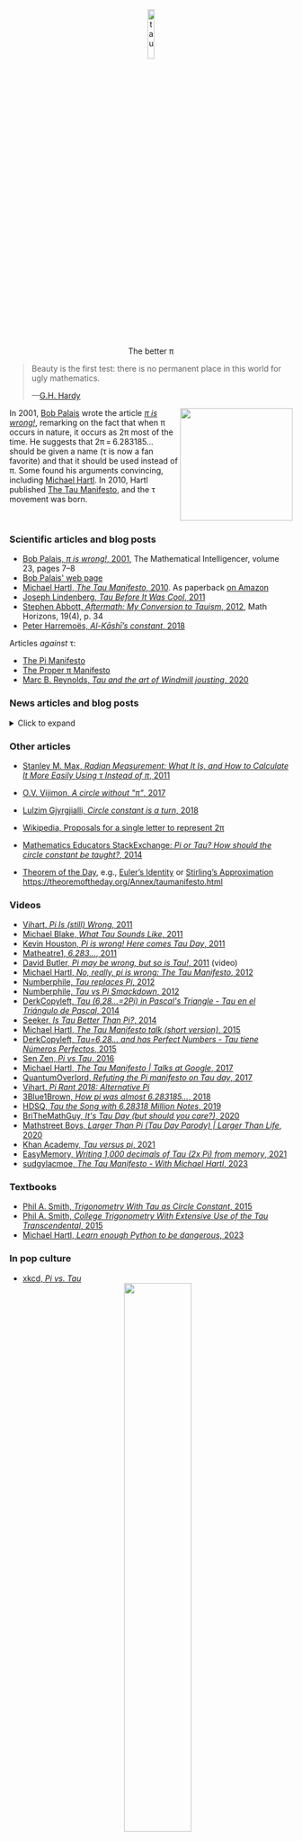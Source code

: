 <div align="center">
  <a href="https://github.com/nschloe/tau"><img alt="tau" src="https://nschloe.github.io/tau/tau.svg" width="15%"></a>
  <p align="center">The better π</p>
</div>

> Beauty is the first test: there is no permanent place in this world for ugly
> mathematics.
>
> —[G.H. Hardy](https://en.wikipedia.org/wiki/G._H._Hardy)

<img src="pictures/hartl-palais.jpg" align="right" width="200px"/>

In 2001, [Bob Palais](https://www.math.utah.edu/~palais/) wrote the article [_π
is wrong!_](https://doi.org/10.1007%2FBF03026846), remarking on the fact that
when π occurs in nature, it occurs as 2π most of the time. He suggests that
2π = 6.283185... should be given a name (τ is now a fan favorite) and that it
should be used instead of π. Some found his arguments convincing, including
[Michael Hartl](https://www.michaelhartl.com/). In 2010, Hartl published [The
Tau Manifesto](https://tauday.com/tau-manifesto), and the τ movement was born.
<br clear="right"/>

### Scientific articles and blog posts

<!--table style="width:220px" align="right">
<tr>
<td><img src="https://nschloe.github.io/tau/hartl-palais.jpg" width="200px" align="right"/></td>
</tr>
<tr><td>
Michael Hartl (left) and Bob Palais (right) on Tau Day 2017 (Source:
<a href="https://twitter.com/tauday/status/880612180822851586">Twitter</a>).
</td></tr>
</table-->

- [Bob Palais, _π is wrong!_, 2001](https://doi.org/10.1007%2FBF03026846), The Mathematical Intelligencer, volume 23, pages 7–8
- [Bob Palais' web page](https://www.math.utah.edu/~palais/pi.html)
- [Michael Hartl, _The Tau Manifesto_, 2010](https://tauday.com/tau-manifesto).
  As paperback [on
  Amazon](https://www.amazon.de/-/en/Michael-Hartl/dp/B096CXMQ3W)
- [Joseph Lindenberg, _Tau Before It Was Cool_, 2011](https://sites.google.com/site/taubeforeitwascool/)
- [Stephen Abbott, _Aftermath: My Conversion to Tauism_, 2012](https://doi.org/10.4169%2Fmathhorizons.19.4.34), Math Horizons, 19(4), p. 34
- [Peter Harremoës, _Al-Kāshī’s constant_, 2018](http://www.harremoes.dk/Peter/Undervis/Turnpage/Turnpage1.pdf)

Articles _against_ τ:

- [The Pi Manifesto](https://archive.ph/VnJ2x)
- [The Proper π Manifesto](http://proper-pi-manifesto.com/)
- [Marc B. Reynolds, _Tau and the art of Windmill jousting_, 2020](https://marc-b-reynolds.github.io/math/2020/01/06/Tau.html)

### News articles and blog posts

<details>
<summary>Click to expand</summary>

- 2007:

  - [Bill Gasarch, _Is Pi defined in the best way?_, 2007](https://blog.computationalcomplexity.org/2007/08/is-pi-defined-in-best-way.html)

- 2008:

  - [Robert P. Crease, Physics World, _Constant failure_, 2008](https://physicsworld.com/a/constant-failure/)

- 2010:

  - [_Dozenal tau unit circle_, 2010](https://hexnet.org/content/dozenal-tau-unit-circle)
  - [MathBlog, _Forget Pi, here comes Tau_, 2010](https://mathblog.com/forget-pi-here-comes-tau/)

- 2011:

  - [Jason Palmer, BBC News, _'Tau day' marked by opponents of maths constant pi_, 2011](https://www.bbc.com/news/science-environment-13906169)
  - [Elizabeth Landau, CNN, _On Pi Day, is 'pi' under attack?_, 2011](http://edition.cnn.com/2011/TECH/innovation/03/14/pi.tau.math/index.html)
  - [Daily Mail, _Your number's up: Why mathematicians are campaigning for pi to be replaced with alternate value tau_, 2011](https://www.dailymail.co.uk/sciencetech/article-2008963/Why-mathematicians-campaigning-pi-replaced-alternate-value-tau.html)
  - [Duncan Geere, Wired, _Happy Pi day! Let's kill it_, 2011](https://www.wired.co.uk/article/pi-winning)
  - [Natalie Wolchover, Live Science, _Mathematicians Want to Say Goodbye to Pi_, 2011](https://www.livescience.com/14836-pi-wrong-tau.html)
  - [Drew Grant, Salon, _Pi Day threatened by tau protestors_, 2011](https://www.salon.com/2011/03/14/national_pi_day_viral_videos/)
  - [Murray Bourne, Interactive Mathematics, _Let’s drop pi_, 2011](https://www.intmath.com/blog/mathematics/lets-drop-pi-5665)
  - [Debra Black, Toronto Star, _Down with ugly pi, long live elegant Tau, physicist urges_, 2011](https://www.thestar.com/news/world/down-with-ugly-pi-long-live-elegant-tau-physicist-urges/article_e78ae806-7cb6-5ce3-abc8-207053fbdd4d.html)
  - [The Times of India, _Life of pi over? 'Tau' may set calculations aright_, 2011](https://timesofindia.indiatimes.com/home/science/Life-of-pi-over-Tau-may-set-calculations-aright/articleshow/9034053.cms)
  - [Alessondra Springmann, PCWorld, _Tau Day: An Even More Fundamental Holiday Than Pi Day_, 2011](https://www.pcworld.com/article/485803/tau_day.html)
  - [Evann Gastaldo, Newser, _Forget Pi, Here Comes Tau_, 2011](https://www.newser.com/story/122114/forget-pi-here-comes-tau.html)
  - [Daniel Tovrov, International Business Times, _Happy Tau Day!_, 2011](https://www.ibtimes.com/happy-tau-day-294421)
  - [Nancy Haught, The Oregonian, _Tau Day today: Mathematicians show their work_, 2011](https://www.oregonlive.com/living/2011/06/post_14.html)
  - [Nance Haxton, ABC Australia, _Push to roll Pi_, 2011](https://www.abc.net.au/listen/programs/pm/push-to-roll-pi/2775348)
  - [The McGill Daily, _Pi is wrong_, 2011](https://www.mcgilldaily.com/2011/10/pi-is-wrong/)
  - [Anqi Shen, phys.org, _Math wars: Debate sparks anti-pi day_, 2011](https://phys.org/news/2011-06-math-wars-debate-anti-pi-day.html)
  - [The Telegraph Online, _Life of pi in no danger - Experts cold-shoulder campaign to replace with tau_, 2011](https://www.telegraphindia.com/india/life-of-pi-in-no-danger-experts-cold-shoulder-campaign-to-replace-with-tau/cid/380029)
  - [Simon Wood, Little Storping-in-the-Swuff, _War on Tau_, 2011](https://littlestorping.co.uk/2011/06/28/war-on-tau/)
  - [Dan Amira, Intelligencer, _Pi Is Very Slowly and Nerdily Going Out of
    Style_,
    2011](https://nymag.com/intelligencer/2011/03/pi_is_very_slowly_and_nerdily.html)
  - [Sebastian Anthony, Extreme Tech, _Down with pi! Today is Tau Day_, 2011](https://www.extremetech.com/extreme/88298-down-with-pi-today-is-tau-day)
  - [Jacob Aron, New Scientist, _Pi's nemesis: Mathematics is better with tau_,
    2011](https://www.newscientist.com/article/mg20927944-300-pis-nemesis-mathematics-is-better-with-tau/)
    (Interview with M. Hartl, subscription required)
  - [Alasdair Wilkins, _Why we have to get rid of pi for the sake of good math_,
    2011](https://gizmodo.com/why-we-have-to-get-rid-of-pi-for-the-sake-of-good-math-5750275)
    (interview with M. Hartl)
  - [Eric Raymond, _Tau versus Pi_, 2011](http://esr.ibiblio.org/?p=3481)
  - [Qiaochu Yuan, _Pi is still wrong_, 2011](https://qchu.wordpress.com/2011/03/14/pi-is-still-wrong/)
  - [Ulrich Pontes, Der Spiegel, _Physiker will Pi abschaffen_, 2011](https://www.spiegel.de/wissenschaft/mensch/revolution-gegen-die-kreiszahl-physiker-will-pi-abschaffen-a-771007.html)
  <!--
  Same as the Daily Mail article:
  - [_Bye to Pi -- Mathematicians want pi out tau in_, 2011](https://www.sundaytimes.lk/110703/Timestwo/t2_09.html)
    -->

- 2012:

  - [Jonathan Chang, Science Line, _The tyranny of π_, 2012](https://scienceline.org/2012/06/the-tyranny-of-%CF%80-2/)
  - [Kevin Houston, _Why I'm not celebrating tau day_, 2012](https://www.kevinhouston.net/blog/2012/06/why-im-not-celebrating-tau-day/)

- 2013:

  - [Ethan Brown, _Pi vs Tau: Pi's Rebuttal_, 2013](https://coolmathstuff123.blogspot.com/2013/02/pi-vs-tau-pis-rebuttal_9.html)
  - [Rachel, Plus Magazine, _Happy Tau Day!!_, 2013](https://plus.maths.org/content/happy-tau-day)
  - [Dmitry Brant, _Pi is wrong! Long live Tau!_, 2013](https://dmitrybrant.com/2011/10/16/pi-is-wrong-long-live-tau)
  - [PBS, _Geeking Out on Pi Day: For the Love of Pi and the Tao of Tau_, 2013](https://www.pbs.org/newshour/science/for-the-love-of-pi-and-the-tao-of-tau)

- 2014:

  - [Randyn Charles Bartholomew, Scientific American, _Let's Use Tau--It's Easier Than Pi_, 2014](https://www.scientificamerican.com/article/let-s-use-tau-it-s-easier-than-pi/)
  - [Jolie Lee, _Happy Pi Day! Unless you are a Tauist_, 2014](https://eu.usatoday.com/story/news/nation-now/2014/03/14/pi-day-tau-math/6410959/)
  - [_Pi VERSUS Tau?!?_, 2014](https://headinside.blogspot.com/2014/06/pi-versus-tau.html)

- 2015:

  - [Giorgia Fortuna, Wolfram, _2 Pi or Not 2 Pi?_, 2015](https://blog.wolfram.com/2015/06/28/2-pi-or-not-2-pi/)
  - [Fox News, _On National Tau Day, Pi Under Attack_, 2015](https://www.foxnews.com/science/on-national-tau-day-pi-under-attack)

- 2016:

  - [Greg Uyeno, Science Line, _The Circle Constant, Or what's the matter with π_, 2016](https://scienceline.org/2016/06/the-circle-constant/)
  - [Tia Ghose, Live Science, _Tau Day: Should Pi Be Downgraded?_, 2016](https://www.livescience.com/55209-tau-is-better-than-pi.html)

- 2017:

  - [Elizabeth Landau, Scientific American, _The Tao of Tau_, 2017](https://blogs.scientificamerican.com/observations/the-tao-of-tau/)
  - [_Pi vs Tau – The Great Debate_, 2017](https://maffsisphun.wordpress.com/2017/12/09/pi-vs-tau-the-great-debate/)

- 2018:

  - [Chaim Gartenberg, The Verge, _Tau Day is here: celebrate tau, not pi, as the true circle constant_, 2018](https://www.theverge.com/tldr/2018/3/14/17119388/pi-day-pie-math-tau-circle-constant-mathematics-circumference-diameter-radius-holiday-truth)
  - [Emily Conover, Science News, _Forget Pi Day. We should be celebrating Tau Day_, 2018](https://www.sciencenews.org/blog/science-the-public/forget-pi-day-we-should-be-celebrating-tau-day)

- 2020:

  - [Robert McMillan, The Wall Street Journal, _For Math Fans, Nothing Can Spoil Pi Day—Except Maybe Tau Day_, 2020](https://www.wsj.com/articles/for-math-fans-nothing-can-spoil-pi-dayexcept-maybe-tau-day-11584123031)
  - [Abinash Das, cosmisconundrum, _Tau vs Pi: The Quest to Become the Ultimate Constant._, 2020](https://cosmicconundrum.org/the-struggle-for-being-the-ultimate-constant-tau-vs-pi/)

- 2021:

  - [Paolo A., _in honor of tau_, 2021](https://mitadmissions.org/blogs/entry/in-honor-of-tau/)
  - [Susanne M. Hoffmann, _Wer pi nicht mag, kann heute tau feiern_, 2021](https://scilogs.spektrum.de/uhura-uraniae/wer-pi-nicht-mag-kann-heute-tau-feiern/)

- 2022:

  - [Andrea Zhao, The Varsity, _Tau versus pi: the unresolved battle_, 2022](https://thevarsity.ca/2022/06/28/tau-day-two-pi-mathematics/)
  - [Mary Bilyeu, _Double both pi and pie on Tau Day_, 2022](https://www.toledoblade.com/a-e/food/2022/06/26/june-28-tau-pie-day/stories/20220626002)

- 2023:

  - [Live Science, _12 numbers that are cooler than pi_, 2023](https://www.livescience.com/64987-numbers-as-cool-as-pi.html)
  - [Mathnasium, _Tau: A better constant than Pi?_, 2023](https://www.mathnasium.com/blog/tau-constant-better-pi)
  - [Andrew Griffin, _Pi Day: Why some mathematicians refuse to celebrate 14 March and won't observe it_, 2023](https://www.aol.com/news/pi-day-why-mathematicians-refuse-150701047.html)

</details>

### Other articles

- [Stanley M. Max, _Radian Measurement: What It Is, and How to Calculate It More Easily Using τ Instead of π_, 2011](https://www.yumpu.com/en/document/view/32767957/radian-measurement-metric-philatelist)
- [O.V. Vijimon, _A circle without "π"_, 2017](https://osf.io/stwxf/)
- [Lulzim Gjyrgjialli, _Circle constant is a turn_, 2018](https://www.itisaturn.com/assets/docs/itisaturn.pdf)
- <a
  href="https://en.wikipedia.org/wiki/Turn_(angle)#Proposals_for_a_single_letter_to_represent_2%CF%80">Wikipedia,
  <emph>Proposals for a single letter to represent 2π</emph></a>

- [Mathematics Educators StackExchange: _Pi or Tau? How should the circle
  constant be taught?_, 2014](https://matheducators.stackexchange.com/q/530/20645)

- [Theorem of the Day](https://www.theoremoftheday.org/), e.g.,
  [Euler’s Identity](https://www.theoremoftheday.org/GeometryAndTrigonometry/EulerIdentity/TotDEulerIdentity.pdf) or
  [Stirling’s Approximation](https://www.theoremoftheday.org/Binomial/Stirling/TotDStirling.pdf)
  https://theoremoftheday.org/Annex/taumanifesto.html

### Videos

- [Vihart, _Pi Is (still) Wrong_, 2011](https://youtu.be/jG7vhMMXagQ)
- [Michael Blake, _What Tau Sounds Like_, 2011](https://youtu.be/3174T-3-59Q)
- [Kevin Houston, _Pi is wrong! Here comes Tau Day_, 2011](https://youtu.be/IF1zcRoOVN0)
- [Matheatre1, _6.283..._, 2011](https://youtu.be/uAFU-K4M9Ck)
- [David Butler, _Pi may be wrong, but so is Tau!_, 2011](https://www.youtube.com/watch?v=1qpVdwizdvI) (video)
- [Michael Hartl, _No, really, pi is wrong: The Tau Manifesto_, 2012](https://youtu.be/H69YH5TnNXI)
- [Numberphile, _Tau replaces Pi_, 2012](https://youtu.be/83ofi_L6eAo)
- [Numberphile, _Tau vs Pi Smackdown_, 2012](https://youtu.be/ZPv1UV0rD8U)
- [DerkCopyleft, _Tau (6,28...=2Pi) in Pascal's Triangle - Tau en el Triángulo de Pascal_, 2014](https://youtu.be/ITP_IHfmXlU)
- [Seeker, _Is Tau Better Than Pi?_, 2014](https://youtu.be/kmnogV9S7b8)
- [Michael Hartl, _The Tau Manifesto talk (short version)_, 2015](https://youtu.be/2hhjsSN-AiU)
- [DerkCopyleft, _Tau=6,28... and has Perfect Numbers - Tau tiene Números Perfectos_, 2015](https://youtu.be/n1yshPWUlJw)
- [Sen Zen, _Pi vs Tau_, 2016](https://youtu.be/ZEbTMbX9Qpo)
- [Michael Hartl, _The Tau Manifesto | Talks at Google_, 2017](https://youtu.be/k7MuXCOlE6M)
- [QuantumOverlord, _Refuting the Pi manifesto on Tau day_, 2017](https://youtu.be/k73uQF4iB_g)
- [Vihart, _Pi Rant 2018: Alternative Pi_](https://youtu.be/6acbBrLoi14?t=273)
- [3Blue1Brown, _How pi was almost 6.283185..._, 2018](https://youtu.be/bcPTiiiYDs8)
- [HDSQ, _Tau the Song with 6.28318 Million Notes_, 2019](https://youtu.be/b0gyQMJHQ78)
- [BriTheMathGuy, _It's Tau Day (but should you care?)_, 2020](https://youtu.be/qifarbO4yX8)
- [Mathstreet Boys, _Larger Than Pi (Tau Day Parody) | Larger Than Life_, 2020](https://www.youtube.com/watch?v=bUmiWUfMrvk)
- [Khan Academy, _Tau versus pi_, 2021](https://youtu.be/1jDDfkKKgmc)
- [EasyMemory, _Writing 1,000 decimals of Tau (2x Pi) from memory_, 2021](https://youtu.be/x41_CRWpgLc)
- [sudgylacmoe, _The Tau Manifesto - With Michael Hartl_, 2023](https://youtu.be/kMtgV18Iew8)

### Textbooks

- [Phil A. Smith, _Trigonometry With Tau as Circle Constant_, 2015](https://taufortrig.org/docs/trigbook.pdf)
- [Phil A. Smith, _College Trigonometry With Extensive Use of the Tau Transcendental_, 2015](https://taufortrig.org/docs/AlgTrigBookprint.pdf)
- [Michael Hartl, _Learn enough Python to be dangerous_, 2023](https://www.learnenough.com/python)

### In pop culture

- [xkcd, _Pi vs. Tau_](https://xkcd.com/1292/)
  <div align="center">
    <img src="pictures/pi_vs_tau.png" width="50%"/>
  </div>
- [xkcd, _Symbols_](https://xkcd.com/2520/)
- [SMBC, _Proposed Number Improvements_](https://www.smbc-comics.com/comic/numbers-3)
- [SMBC, _Pi-Tau conversion constant_](https://www.smbc-comics.com/comic/2013-10-04)
- [SMBC, _Social_](https://www.smbc-comics.com/comic/social)
- [SMBC, _Better than pi_](https://www.smbc-comics.com/comic/better-than-pi)
  <div align="center">
    <img src="pictures/megapi.png" width="50%"/>
  </div>
- [Crooked Stave Artisan Beer Project, _Key Lime Tau (2π)_](https://untappd.com/b/crooked-stave-artisan-beer-project-key-lime-tau-2p/1343706)
- [Tau Day, June 28, 6/28](https://www.google.com/search?q=tau+day)
- [Mike Keith, _Pieces of Centaurs: A 768-digit mnemonic for τ = 2π_, 2011](http://www.cadaeic.net/centaurs.htm)
- [Vitalik Buterin, _I'm boycotting pi day because tau day is better_, Twitter, 2020](https://twitter.com/vitalikbuterin/status/1238971048948830210)
- [Elon Musk, _tau > pi_, Twitter, 2022](https://twitter.com/elonmusk/status/1496066844284928003)
  <div align="center">
    <img src="pictures/musk.png" width="50%"/>
  </div>

### Historical uses

#### Al-Kashi (1424)

<img src="pictures/al-kashi-stamp.jpg" align="right" width="200px"/>

(All quotes are translated from the German translation by P. Luckey, 1950.)

While Archimedes was able to bound the ratio of a circle circumference and
diameter between 223/71 (≈ 3.1408) and 22/7 (≈ 3.1428), [Jamshid al-Kashi
](https://en.wikipedia.org/wiki/Jamshid_al-Kashi) wanted to determine it to a
much higher precision. In his 1424 _Treatise on the circumference of the
circle_, it was his goal that

> in a circle whose diameter is 600,000 times the diameter of the earth, the
> difference between it [the calculated circumference] and the true
> circumference is less than a single hair, which is one sixth of the width
> of an average barley grain, such that it [the difference] in a [circle]
> which is smaller than that doesn't matter.

This translates to approximately 14 decimal digits.

His calculations are performed in sexagesimal (base 60) digits. In section 8,
_Transformation of the value of the circumference into the Indian digits
under the condition that half of the diameter be one_, he gives the result in
decimal digits:

> We put the digits from left to right onto a half-verse, to get a verse:
>
> > wa baḥǧā ḥahǧi ṣaz a za ṭah ḥawahu
> >
> > muḥīṭun li-quṭrin huwa ’ṯnāni minhu
>
> 6 2 8 3 1 8 5 3 0 7 1 7 9 5 8 6 5
>
> is the circumference for a diameter which is two thereof.

Further reading:

- [P. Luckey, _Der Lehrbrief über den Kreisumfang_ von _Ǧamšīd b. Mas‛ūd
  Al-Kāšī_,
  1950](https://github.com/nschloe/tau/blob/gh-pages/kashi-luckey.pdf)
- [Peter Harremoës, _Al-Kāshī’s constant_,
  2018](http://www.harremoes.dk/Peter/Undervis/Turnpage/Turnpage1.pdf)

#### π in the times of Euler

The section _Adoption of the symbol π_ of the excellent Wikipedia article
[Pi](https://en.wikipedia.org/wiki/Pi#Adoption_of_the_symbol_%CF%80) says:

> <img src="pictures/david-gregory.png" align="right" width="200px"/>
>
> In the earliest usages, the Greek letter π was used to denote the
> semiperimeter (_semiperipheria_ in Latin) of a circle and was combined in
> ratios with δ (for diameter or semidiameter) or ρ (for radius) to form
> circle constants. (Before then, mathematicians sometimes used letters such
> as c or p instead.) The first recorded use is Oughtred's "δ.π", to express
> the ratio of periphery and diameter in the 1647 and later editions of
> _Clavis Mathematicae_. Barrow likewise used "$`\frac{\pi}{\delta}`$" to
> represent the constant 3.14..., **while Gregory instead used
> "$`\frac{\pi}{\rho}`$" to represent 6.28...**
>
> The earliest known use of the Greek letter π alone to represent the ratio
> of a circle's circumference to its diameter was by Welsh mathematician
> William Jones in his 1706 work _Synopsis Palmariorum Matheseos_; or, _a New
> Introduction to the Mathematics_. The Greek letter first appears there in
> the phrase "1/2 Periphery (π)" in the discussion of a circle with radius
> one. However, he writes that his equations for π are from the "ready pen of
> the truly ingenious Mr. John Machin", leading to speculation that Machin
> may have employed the Greek letter before Jones. Jones' notation was not
> immediately adopted by other mathematicians, with the fraction notation
> still being used as late as 1767.
>
> <img src="pictures/euler.jpg" align="right" width="200px"/>
>
> Euler started using the single-letter form beginning with his 1727 Essay
> _Explaining the Properties of Air_, **though he used π = 6.28..., the ratio
> of periphery to radius, in this and some later writing.** Euler first used
> π = 3.14... in his 1736 work Mechanica, and continued in his widely-read
> 1748 work _Introductio in analysin infinitorum_ (he wrote: "for the sake of
> brevity we will write this number as π; thus π is equal to half the
> circumference of a circle of radius 1"). Because Euler corresponded heavily
> with other mathematicians in Europe, the use of the Greek letter spread
> rapidly, and the practice was universally adopted thereafter in the Western
> world, **though the definition still varied between 3.14... and 6.28... as
> late as 1761.**
> <br clear="right"/>

### In programming

- [Processing, since 2.0 (2013)](https://processing.org/reference/TAU.html) `TAU`
- [Raku (aka Perl 6), since 2015](https://docs.raku.org/language/terms#term_tau) `tau`
- [Nim, since 0.14.0 (2016)](https://github.com/nim-lang/Nim/pull/3976) `TAU`
- [Python, since 3.6 (2016)](https://www.python.org/dev/peps/pep-0628/) `math.tau`
- [CSS (2018)](https://www.w3.org/TR/2018/WD-css-values-4-20180814/#angles) `turn`
- [OpenFOAM](https://www.openfoam.com/documentation/guides/latest/api/namespaceFoam_1_1constant_1_1mathematical.html#ad9e5ddf5862462196c9159f5d761e93a) `twoPi`
- [Extreme Numerics.NET](https://numerics.net/documentation/reference/extreme.mathematics.constants.twopi) `Constants.TwoPi`
- [V, since 0.1.7 (2019)](https://github.com/vlang/v/pull/703) `Tau`
- [Zig, since 0.6.0 (2019)](https://github.com/ziglang/zig/pull/3716) `tau`
- [Rust, since 1.47 (2020)](https://doc.rust-lang.org/std/f64/consts/constant.TAU.html) `std::f64::consts::TAU`
- [.NET, C#, since 5.0 (2020)](https://github.com/dotnet/runtime/pull/37517) `Tau`
  <!--https://learn.microsoft.com/en-us/dotnet/api/system.math.tau?view=net-7.0 -->
- [Boost, since 1.77.0 (2021)](https://github.com/boostorg/math/pull/566) `tau`
- [Godot game engine, since 3.3.3 (2021)](https://github.com/godotengine/godot/pull/48837) `TAU`
- [Crystal, since 0.36.0 (2021)](https://github.com/crystal-lang/crystal/pull/10179) `Math::TAU`
- [Java, OpenJDK, since 19 (2022)](https://github.com/openjdk/jdk/pull/7813) `Math.TAU`
- [JSCAD, since 2.6.3 (2022)](https://github.com/jscad/OpenJSCAD.org/pull/1128) `TAU`
- [Liberty Eiffel, upcoming (202x)](<https://wiki.liberty-eiffel.org/index.php/Versions_history#Curtiss_(2022.dev,_to_be_named_after_Glenn_Curtiss)>) `Tau`

Inclusion of a constant `tau` was _rejected_ by the following projects:

- [Dart (2011)](https://github.com/dart-lang/sdk/issues/14)
- [Julia (2013)](https://github.com/JuliaLang/julia/pull/4864)
- [JavaScript (2014)](https://esdiscuss.org/topic/math-tau)
- [Ruby (2016)](https://bugs.ruby-lang.org/issues/4897)
- [NumPy (2017)](https://github.com/numpy/numpy/pull/9696)
- [Go (2020)](https://github.com/golang/go/issues/40663)
- [Luau (2022)](https://github.com/luau-lang/luau/issues/278)
- [C++ (2022)](https://lists.isocpp.org/std-proposals/2022/03/3646.php)

### Some equations

#### Trigonometry

```math
\begin{split}
\sin(\alpha) &= \sin(\alpha + \textcolor{orange}{\tau}) \quad\forall \alpha\\
\cos(\alpha) &= \cos(\alpha + \textcolor{orange}{\tau}) \quad\forall \alpha\\
\tan(\alpha) &= \tan(\alpha + \textcolor{orange}{\tau}) \quad\forall \alpha
\end{split}
```

With τ being a full revolution, the following identities are very easy to
grasp (for integers _n_). Remember the sine is the projection of the angle
onto the _y_-axis, the cosine is the projection onto the _x_-axis.

```math
\begin{alignat*}{3}
  \sin(n \textcolor{orange}{\tau}) &= 0,          &\qquad \cos(n \textcolor{orange}{\tau}) &= 1,\\
  \sin((n + 1/4) \textcolor{orange}{\tau}) &= 1,  &\qquad \cos((n + 1/4) \textcolor{orange}{\tau}) &= 0,\\
  \sin((n + 1/2) \textcolor{orange}{\tau}) &= 0,  &\qquad \cos((n + 1/2) \textcolor{orange}{\tau}) &= -1,\\
  \sin((n + 3/4) \textcolor{orange}{\tau}) &= -1, &\qquad \cos((n + 3/4) \textcolor{orange}{\tau}) &= 0
\end{alignat*}
```

<img src="plots/sin137.svg" align="right" width="30%"/>

Trigonometric values off the grid can easily be estimated:

<!--
GitHub doesn't understand inline and block math in one list item
<https://github.com/nschloe/markdown-math-acid-test#inline-and-display-math-in-same-list-item-doesnt-render>.
-->

- sin(27.4 π) – Where is my calculator?
- sin(13.7 τ) – 13 full revolutions: forget about those. Plus .7, that's
  almost 3/4 of a revolution, so probably something close to −1. (Actual
  value: −0.95105651629...)

<br clear="right"/>

#### Surface area of the _n_-dimensional unit sphere

```math
|U_n|
= \frac{2\textcolor{teal}{\pi}^{n/2}}{\Gamma(n/2)}
= \begin{cases}
2 & \text{if } n = 1\\
\textcolor{orange}{\tau} & \text{if } n = 2\\
|U_{n-2}| \times \textcolor{orange}{\tau} / (n - 2) & \text{otherwise}
\end{cases}
```

#### _n_-dimensional Gegenbauer integral over the unit ball <i>S<sub>n</sub></i>

```math
|G_n^{\lambda}|
  = \int_{S^n} \left(1 - \sum_{i=1}^n x_i^2\right)^\lambda
  = \begin{cases}
    1&\text{for $n=0$}\\
    B\left(\lambda + 1, \frac{1}{2}\right)&\text{for $n=1$}\\
    |G_{n-2}^{\lambda}|\times \textcolor{orange}{\tau} / (2\lambda + n) & \text{otherwise}
  \end{cases}
```

Note that the [Beta function
_B_](https://en.wikipedia.org/wiki/Beta_function), with one argument ½,
includes a factor $`\sqrt{\pi}`$.

Special cases:

- Volume of the _n_-dimensional unit ball (*λ* = 0):

  ```math
  |S_n|
  = \begin{cases}
  1 & \text{if } n = 0\\
  2 & \text{if } n = 1\\
  |S_{n-2}| \times \textcolor{orange}{\tau} / n & \text{otherwise}
  \end{cases}
  ```

- The area of a disk (*λ* = 0, *n* = 2)

  ```math
  |S_n(r)|
  = \frac{\textcolor{orange}{\tau}}{2} r^2
  = \textcolor{teal}{\pi} r^2
  ```

- <img src="plots/chebyshev1.svg" align="right" width="30%"/>

  *n* = 1, *λ* = −1/2

  ```math
  \int_{-1}^1 \frac{1}{\sqrt{1-x^2}} = \textcolor{teal}{\pi}
  ```

  <br clear="right"/>

- <img src="plots/chebyshev2.svg" align="right" width="30%"/>

  *n* = 1, *λ* = 1/2

  ```math
  \int_{-1}^1 \sqrt{1-x^2} = \frac{\textcolor{teal}{\pi}}{2}
  ```

  <br clear="right"/>

#### _n_-dimensional generalized Cauchy volume (2*λ* > _n_)

<img src="plots/cauchy.svg" align="right" width="30%"/>

As appearing in its one-dimensional version in the [Cauchy
distribution](https://en.wikipedia.org/wiki/Cauchy_distribution) and
[Student's _t_
distribution](https://en.wikipedia.org/wiki/Student%27s_t-distribution).

```math
\begin{align*}
  |Y_n^{\lambda}|
    &= \int_{\mathbb{R}^n} \left(1 + \sum_{i=1}^n x_i^2\right)^{-\lambda}\\
    &= \begin{cases}
      1&\text{for $n=0$}\\
      B\left(\lambda - \frac{1}{2}, \frac{1}{2}\right)&\text{for $n=1$}\\
      |Y_{n-2}^{\lambda}|\times \textcolor{orange}{\tau} / (2\lambda - n) & \text{otherwise}
    \end{cases}
\end{align*}
```

Note again that the [Beta function
_B_](https://en.wikipedia.org/wiki/Beta_function), with one argument
½, includes a factor $`\sqrt{\pi}`$. Specifically, for _n_ = 1
and _λ_ = 1,

```math
|Y_1^1| = B(\tfrac{1}{2}, \tfrac{1}{2}) = \textcolor{teal}{\pi}.
```

<br clear="right"/>

<!--
- Consider the integral

  ```math
  \int_0^{\infty} \frac{1}{1 + x^\alpha} = \frac{\textcolor{teal}{\pi} / \alpha}{\sin(\textcolor{teal}{\pi}/\alpha)}
  ```

  for all _α_ > 1, specifically

  ```math
  \int_{-\infty}^{\infty} \frac{1}{1 + x^2} = \textcolor{teal}{\pi}.
  ```

  This is relevant in the [Cauchy
  distribution](https://en.wikipedia.org/wiki/Cauchy_distribution).

- Consider the normalization of [Student's
  _t_-distribution](https://en.wikipedia.org/wiki/Student%27s_t-distribution),

  ```math
  V(\gamma) = \int_{-\infty}^\infty \frac{1}{\sqrt{1 + x^2/\gamma}^{\gamma+1}}
  = \frac{\sqrt{\textcolor{teal}{\pi}\gamma} \Gamma(\gamma/2)}{\Gamma((\gamma+1) / 2)}
  ```

  for all _γ_>0. specifically,

  ```math
  \begin{align*}
  V(1) &= \textcolor{teal}{\pi},\\
  V(2) &= 2\sqrt{2}.
  \end{align*}
  ```

  Interestingly, values for larger _γ_ can be determined via the recurrence

  ```math
  V(\gamma) = \frac{\sqrt{\gamma(\gamma-2)}}{\gamma-1} \times V(\gamma - 2)
  ```

  which is perhaps a bit more revealing than the closed-form expression with
  the Gamma function evaluations.
  -->

#### _n_-dimensional generalized Laguerre volume

<img src="plots/laguerre.svg" align="right" width="30%"/>

```math
\begin{align*}
  V_n
  &= \int_{\mathbb{R}^n} \left(\sqrt{x_1^2+\cdots+x_n^2}\right)^\alpha \exp\left(-\sqrt{x_1^2+\dots+x_n^2}\right)\\
  &= \begin{cases}
    2\Gamma(1+\alpha)&\text{if $n=1$}\\
    \textcolor{orange}{\tau}\Gamma(2 + \alpha)&\text{if $n=2$}\\
    V_{n-2} \times \textcolor{orange}{\tau} (n+\alpha-1) (n+\alpha-2) / (n-2) & \text{otherwise}
  \end{cases}
\end{align*}
```

<br clear="right"/>

#### [The Gaussian integral](https://en.wikipedia.org/wiki/Gaussian_integral)

<img src="plots/gaussian.svg" align="right" width="30%"/>

Compare

```math
\int_{-\infty}^{\infty} \exp(-x^2)\,dx = \sqrt{\textcolor{teal}{\pi}},\qquad
\int_{-\infty}^{\infty} \exp(-x^2 / 2)\,dx = \sqrt{\textcolor{orange}{\tau}}
```

One could argue that the latter is more "canonical" since it has variance and
standard deviation of 1, not ½ and √½. Compare with the [Normal
distribution](https://en.wikipedia.org/wiki/Normal_distribution)

```math
\int_{-\infty}^{\infty} \frac{1}{\sigma \sqrt{\textcolor{orange}{\tau}}} \exp\left(-\frac{(x-\mu)^2}{2 \sigma^2}\right) \,dx= 1
```

<br clear="right"/>

#### [Cauchy's integral formula](https://en.wikipedia.org/wiki/Cauchy%27s_integral_formula)

Let $`U`$ be an open subset of the complex plane $`\mathbb{C}`$, and suppose the closed
disk $`D`$ defined as

```math
D = \bigl\{z:|z-z_{0}|\leq r\bigr\}
```

is completely contained in $`U`$. Let $`f:U\to\mathbb{C}`$ be a holomorphic function,
and let $`\gamma`$ be the circle, oriented counterclockwise, forming the boundary
of $`D`$. Then for every $`a`$ in the interior of $`D`$,

```math
f(a) = \frac{1}{\textcolor{orange}{\tau} i} \oint_{\gamma}\frac{f(z)}{z-a} dz.
```

#### [Cauchy's residue theorem](https://en.wikipedia.org/wiki/Residue_theorem)

Let $`U`$ be a simply connected open subset of the complex plane containing a
finite list of points $`a_1,\dots,a_n`$, $`U_0 = U \setminus
\{a_1,\dots,a_n\}`$, and a function _f_ defined and holomorphic on $`U_0`$.
Let _γ_ be a closed rectifiable curve in $`U_0`$, and denote the winding
number of $`\gamma`$ around $`a_k`$ by $`I(\gamma, a_k)`$. The line integral
of $`f`$ around $`\gamma`$ is equal to $`\textcolor{orange}{\tau} i`$ times
the sum of residues of $`f`$ at the points, each counted as many times as
$`\gamma`$ winds around the point:

```math
\oint_\gamma f(z)\,\mathrm{d}z = \textcolor{orange}{\tau} i \sum_{k=1}^n I(\gamma,a_k) \mathrm{Res}(f,a_k)
```

#### [Fourier transform](https://en.wikipedia.org/wiki/Fourier_transform)

```math
\begin{align*}
\hat{f}(\xi) &= \int_{-\infty}^{\infty} f(x) \exp(-i\textcolor{orange}{\tau} x\xi)\,dx,\\
f(x)         &= \int_{-\infty}^{\infty} \hat{f}(\xi) \exp(i\textcolor{orange}{\tau} x\xi)\,d\xi
\end{align*}
```

#### [*n*th roots of unity](https://en.wikipedia.org/wiki/Root_of_unity)

```math
z^n = 1 \quad\Rightarrow\quad z = \exp(i\textcolor{orange}{\tau} k / n) \quad\forall k=0,\dots,n-1
```

#### [Euler's identity](https://en.wikipedia.org/wiki/Euler%27s_identity)

```math
\exp(i \textcolor{teal}{\pi}) + 1  = 0,\quad
\exp(i \textcolor{orange}{\tau}) - 1 = 0
```

#### [Stirling's approximation](https://en.wikipedia.org/wiki/Stirling%27s_approximation)

<img src="plots/stirling.svg" align="right" width="30%"/>

```math
n! \sim \sqrt{\textcolor{orange}{\tau} n} \left(\frac{n}{e}\right)^n
```

<br clear="right"/>

#### [Particular values of the Gamma function](https://en.wikipedia.org/wiki/Particular_values_of_the_gamma_function)

<img src="plots/gamma.svg" align="right" width="30%"/>

- Positive half-integers:

  <!--Again, can't use inline math here.-->

  Γ(½) = √π, so all half-integer values of Γ contain that factor (recall
  Γ(_z_+1) = _z_ Γ(_z_)):

  ```math
  \Gamma(n + \tfrac{1}{2})
  = \sqrt{\textcolor{teal}{\pi}} \prod_{i=0}^{n-1} \left(i + \frac{1}{2}\right)
  ```

  for _n_ ∈ ℕ. Equivalently:

  ```math
  \Gamma(n + \tfrac{1}{2})
  = \sqrt{\textcolor{teal}{\pi}} \frac{(2n-1)!!}{2^n}
  ```

  or (for odd _n_ > 0)

  ```math
  \Gamma(\tfrac{n}{2})
  = \sqrt{\textcolor{teal}{\pi}} \frac{(n-2)!!}{2^{(n-1)/2}}.
  ```

- [The multiplication theorem](https://en.wikipedia.org/wiki/Multiplication_theorem):

  ```math
  \prod_{k=0}^{m-1}\Gamma\left(z+\frac{k}{m}\right) = \textcolor{orange}{\tau}^\frac{m-1}{2} m^{\frac{1}{2}-mz} \Gamma(mz),
  ```

  and its special case (_m_ = 2), the [Legendre duplication
  formula](https://en.wikipedia.org/wiki/Multiplication_theorem#Gamma_function%E2%80%93Legendre_formula)

  ```math
  \Gamma(z)\Gamma(z+\tfrac{1}{2}) = 2^{1-2z}\sqrt{\textcolor{teal}{\pi}}\Gamma(2z).
  ```

- [Euler’s reflection formula](https://en.wikipedia.org/wiki/Reflection_formula):
  ```math
  \Gamma(z)\Gamma(1-z)
  = \frac{\textcolor{teal}{\pi}}{\sin(\textcolor{teal}{\pi} z)}
  ```
    <!-- = \frac{\textcolor{orange}{tau}}{crd(\textcolor{orange}{\tau} z)} -->
  <br clear="right"/>

#### [Particular values of the Riemann zeta function](https://en.wikipedia.org/wiki/Particular_values_of_the_Riemann_zeta_function)

```math
\zeta(2n) = \sum_{k=1}^{\infty} \frac{1}{k^{2n}} = (-1)^{n+1} \frac{\textcolor{orange}{\tau}^{2n} B_{2n}}{2 (2n)!},
```

for $`n\in\mathbb{N}`$, e.g.,

```math
\zeta(2) = \sum_{k=1}^{\infty} \frac{1}{k^2} = \frac{\textcolor{teal}{\pi}^2}{6} = \frac{\textcolor{orange}{\tau}^2}{24}
```

#### [Weyl law](https://en.wikipedia.org/wiki/Weyl_law)

```math
\lim_{\lambda\to\infty} \frac{N(\lambda)}{\lambda^{d/2}}
= \textcolor{orange}{\tau}^{-d}\omega_d \mathrm{vol}(\Omega)
```

#### [Error function](https://en.wikipedia.org/wiki/Error_function)

<img src="plots/erf.svg" align="right" width="30%"/>

```math
\mathrm{erf}(z) = \frac{2}{\sqrt{\textcolor{teal}{\pi}}} \int_0^z \exp(-t^2)\, dt.
```

In statistics, for non-negative values of _x_, the error function has the
following interpretation: For a random variable _Y_ that is normally
distributed with mean 0 and standard deviation $`1/\sqrt{2}`$, erf(_x_) is the
probability that _Y_ falls in the range [−<i>x</i>, _x_]. The same property
with standard deviation 1 is fulfilled by

```math
\mathrm{erf}_1(z)
= \mathrm{erf}(z / \sqrt{2})
= \frac{2}{\sqrt{\textcolor{orange}{\tau}}} \int_0^z \exp(-t^2 / 2)\, dt.
```

<br clear="right"/>

#### The [sinc function](https://en.wikipedia.org/wiki/Sinc_function) and its power integrals

<img src="plots/sinc.svg" align="right" width="30%"/>

```math
\int_{-\infty}^{\infty} \frac{\sin^n(x)}{x^n}\,dx
= \frac{n \textcolor{orange}{\tau}}{2^n}\sum_{k=0}^{\lfloor n/2 \rfloor} \frac{(-1)^k (n-2k)^{n-1}}{k!(n-k)!}
```

for all $`n\in\mathbb{N}`$. Specifically,

```math
\int_{-\infty}^{\infty} \frac{\sin(x)}{x}\,dx
= \int_{-\infty}^{\infty} \frac{\sin^2(x)}{x^2}\,dx
= \frac{\textcolor{orange}{\tau}}{2} = \textcolor{teal}{\pi}.
```

<br clear="right"/>

#### The [Borwein integral](https://en.wikipedia.org/wiki/Borwein_integral)

<img src="plots/borwein.svg" align="right" width="30%"/>

```math
\int_{-\infty}^{\infty} \prod_{k=0}^n \frac{\sin(a_k x)}{a_k x}\,dx
= \textcolor{teal}{\pi} C_n
```

with a particular $`C_n`$ (see [here](https://en.wikipedia.org/wiki/Borwein_integral#General_formula)).

<br clear="right"/>

#### Physics

- Cosmological constant:
  ```math
  \Lambda = \frac{4\textcolor{orange}{\tau} G}{3c^2} \rho
  ```
- Heisenberg's uncertainty principle:
  ```math
  \Delta x \Delta p \ge \frac{h}{2 \textcolor{orange}{\tau}}
  ```
- Einstein's field equation of general relativity:
  ```math
  R_{\mu\nu} = \frac{4\textcolor{orange}{\tau} G}{c^4} T_{\mu\nu}
  ```
- Coulomb's law for the electric force in vacuum:

  ```math
  F = \frac{|q_1 q_2|}{2\textcolor{orange}{\tau} \varepsilon_0 r^2}
  ```

- Magnetic permeability of free space:
  ```math
  \mu_0 \approx 2\textcolor{orange}{\tau} \times 10^{-7} N/A^2
  ```
- Approximate period of a simple pendulum with small amplitude:
  ```math
  T \approx \textcolor{orange}{\tau} \sqrt{\frac{L}{g}}
  ```
- Exact period of a simple pendulum with amplitude θ<sub>0</sub>:

  ```math
  T = \frac{\textcolor{orange}{\tau}}{\mathrm{agm}(1, \cos(\theta_0/2))} \sqrt{\frac{L}{g}}
  ```

  (agm is the [arithmetic-geometric
  mean](https://en.wikipedia.org/wiki/Arithmetic%E2%80%93geometric_mean).)

- Kepler's third law of planetary motion:
  ```math
  \frac{R^3}{T^2} = \frac{GM}{\textcolor{orange}{\tau}^2}
  ```
- The buckling formula:
  ```math
  F = \frac{\textcolor{orange}{\tau}^2 EI}{4L^2}
  ```
- Reduced Planck constant:
  ```math
  \hbar = \frac{h}{\textcolor{orange}{\tau}}
  ```
- Reactance of an inductor:
  ```math
  \textcolor{orange}{\tau} fL
  ```
- Susceptance of a capacitor:
  ```math
  \textcolor{orange}{\tau} fC
  ```

### Quotes

- <img src="pictures/tao.jpg" align="right" width="200px"/>

  [Terence Tao](https://en.wikipedia.org/wiki/Terence_Tao) (2007,
  [here](https://blog.computationalcomplexity.org/2007/08/is-pi-defined-in-best-way.html?showComment=1186584000000#c971095637512882599)):

  > It may be that 2πi is an even more fundamental constant than 2π or π. It
  > is, after all, the generator of log(1). The fact that so many formulae
  > involving π<sup><i>n</i></sup> depend on the parity of _n_ is another
  > clue in this regard.

  <br clear="right"/>

- <img src="pictures/conway.jpg" align="right" width="200px"/>

  [John Conway](https://en.wikipedia.org/wiki/John_Horton_Conway) (2008, from
  [Constant
  Failure](https://www.math.utah.edu/~palais/ConstantFailure-32679.html) by
  Robert P Crease):

  > [...]
  > I posed this question to the Princeton University mathematician John
  > Conway, one of the most creative mathematicians working today. Conway, it
  > turned out, had strong feelings on the subject. “2π is obviously the
  > correct constant!” he told me immediately — although he also told me of
  > arguments, which he did not find persuasive, for a third option, π/2.
  > [...]

  <br clear="right"/>

- <img src="pictures/benjamin.jpg" align="right" width="200px"/>

  [Arthur Benjamin](https://en.wikipedia.org/wiki/Arthur_T._Benjamin) (2013, [Twitter
  Q&A](https://laughmaths.blogspot.com/2013/07/arthur-benjamin-man-maths-magician-part_15.html)):

  > I’m a big tau lover. I agree with the statement that if we could go back in
  > time and change the factor to tau we would have simplified our theorems and
  > formulas. Obviously, it will be very hard to change people’s perceptions in
  > order to use tau, but maybe in mathematics there is enough of a will to do such
  > a thing. I’ve seen books now that proudly claim “tau certified”.

  <br clear="right"/>

- <img src="pictures/baez.jpg" align="right" width="200px"/>

  [John Baez](https://en.wikipedia.org/wiki/John_C._Baez) (2022, from [12
  numbers that are cooler than
  pi](https://www.livescience.com/64987-numbers-as-cool-as-pi.html)):

  > Using τ makes every formula clearer and more logical than using π. Our
  > focus on π rather than 2π is a historical accident.

  <br clear="right"/>

### Related texts

- [Peter Luschny, The Bernoulli Manifesto, 2013](https://luschny.de/math/zeta/The-Bernoulli-Manifesto.html)
